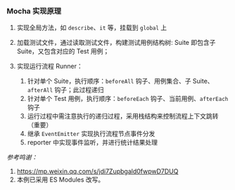 ### Mocha 实现原理

1. 实现全局方法，如 `describe`、`it` 等，挂载到 `global` 上
2. 加载测试文件，通过读取测试文件，构建测试用例结构树: Suite 即包含子 Suite，又包含对应的 Test 用例；
3. 实现运行流程 Runner：

    1. 针对单个 Suite，执行顺序：`beforeAll` 钩子、用例集合、子 Suite、`afterAll` 钩子；此过程递归
    2. 针对单个 Test 用例，执行顺序：`beforeEach` 钩子、当前用例、`afterEach` 钩子
    3. 运行过程中需注意执行的递归过程，采用栈结构来控制流程上下文跳转（重要）
    4. 继承 `EventEmitter` 实现执行流程节点事件分发
    5. reporter 中实现事件监听，并进行统计结果处理

*参考鸣谢：*

1. https://mp.weixin.qq.com/s/jdi7Zupbgald0fwpwD7DUQ
2. 本例已采用 ES Modules 改写。
